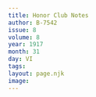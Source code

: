 ```yaml
---
title: Honor Club Notes
author: B-7542
issue: 8
volume: 8
year: 1917
month: 31
day: VI
tags:
layout: page.njk
image:
---
```



